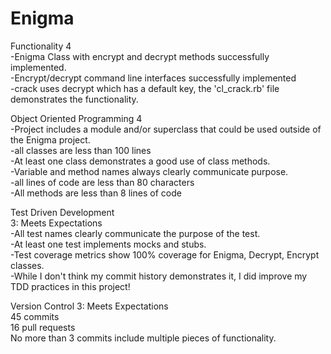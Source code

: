 # Enigma
Functionality 4 <br>
-Enigma Class with encrypt and decrypt methods successfully implemented. <br> -Encrypt/decrypt command line interfaces successfully implemented <br>
-crack uses decrypt which has a default key, the 'cl_crack.rb' file demonstrates the functionality. <br>

Object Oriented Programming 4 <br>
-Project includes a module and/or superclass that could be used outside of the Enigma project. <br>
-all classes are less than 100 lines <br>
-At least one class demonstrates a good use of class methods. <br>
-Variable and method names always clearly communicate purpose. <br>
-all lines of code are less than 80 characters <br>
-All methods are less than 8 lines of code <br>

Test Driven Development<br>
3: Meets Expectations <br>
-All test names clearly communicate the purpose of the test. <br>
-At least one test implements mocks and stubs. <br>
-Test coverage metrics show 100% coverage for Enigma, Decrypt, Encrypt classes. <br>
-While I don't think my commit history demonstrates it, I did improve my TDD practices in this project!

Version Control 3: Meets Expectations <br>
45 commits <br>
16 pull requests <br>
No more than 3 commits include multiple pieces of functionality.
